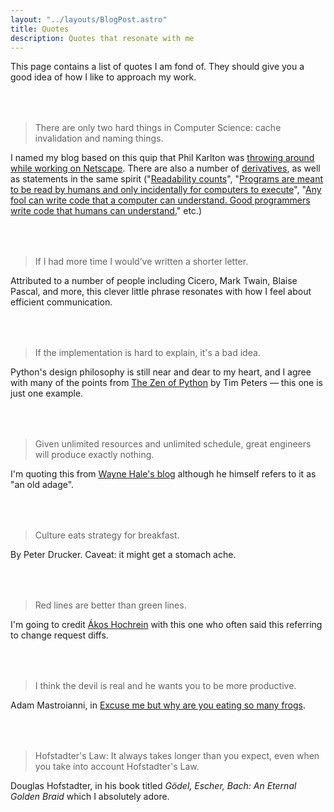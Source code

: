 ```yaml
---
layout: "../layouts/BlogPost.astro"
title: Quotes
description: Quotes that resonate with me
---
```


This page contains a list of quotes I am fond of. They should give you a good idea of how I like to approach my work.

<div id="quotes">

> There are only two hard things in Computer Science: cache invalidation and naming things.

I named my blog based on this quip that Phil Karlton was [throwing around while working on Netscape](https://www.karlton.org/2017/12/naming-things-hard).
There are also a number of [derivatives](https://martinfowler.com/bliki/TwoHardThings.html), as well as statements in the same spirit ("[Readability counts](https://peps.python.org/pep-0020/)", "[Programs are meant to be read by humans and only incidentally for computers to execute](https://www.goodreads.com/quotes/6086714-programs-are-meant-to-be-read-by-humans-and-only)", "[Any fool can write code that a computer can understand. Good programmers write code that humans can understand.](https://en.wikiquote.org/wiki/Martin_Fowler)" etc.)

> If I had more time I would’ve written a shorter letter.

Attributed to a number of people including Cicero, Mark Twain, Blaise Pascal, and more, this clever little phrase resonates with how I feel about efficient communication.

> If the implementation is hard to explain, it's a bad idea.

Python's design philosophy is still near and dear to my heart, and I agree with many of the points from [The Zen of Python](https://peps.python.org/pep-0020/) by Tim Peters &mdash; this one is just one example.

> Given unlimited resources and unlimited schedule, great engineers will produce exactly nothing.

I'm quoting this from [Wayne Hale's blog](https://waynehale.wordpress.com/2012/10/07/after-ten-years-the-tyranny-of-requirements/) although he himself refers to it as "an old adage".

> Culture eats strategy for breakfast.

By Peter Drucker.
Caveat: it might get a stomach ache.

> Red lines are better than green lines.

I'm going to credit [Ákos Hochrein](https://www.linkedin.com/in/akoshochrein/) with this one who often said this referring to change request diffs.

<!--
> This is so untrue that even its opposite is untrue.

Meaning that the statement is not simply false but a gross oversimplification of the topic, so it couldn't even be
simply true or false. This one comes from my mom, although it's also generally known as ["not even wrong"](https://rationalwiki.org/wiki/Not_even_wrong).

> If you're the smartest person in the room, you're in the wrong room.

General wisdom.
-->

> I think the devil is real and he wants you to be more productive.

Adam Mastroianni, in [Excuse me but why are you eating so many frogs](https://experimentalhistory.substack.com/p/excuse-me-but-why-are-you-eating).

> Hofstadter's Law: It always takes longer than you expect, even when you take into account Hofstadter's Law.

Douglas Hofstadter, in his book titled _Gödel, Escher, Bach: An Eternal Golden Braid_ which I absolutely adore.

</div>

<style>
  #quotes blockquote {
    margin-top: 4rem;
  }
</style>

